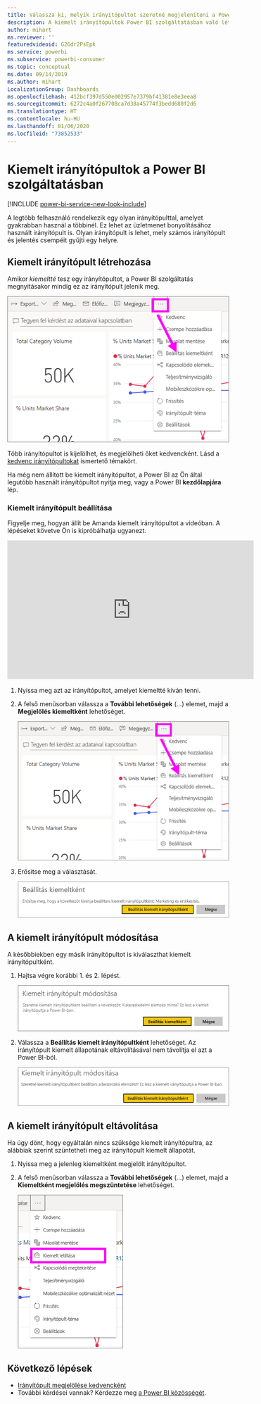 ```yaml
---
title: Válassza ki, melyik irányítópultot szeretné megjeleníteni a Power BI szolgáltatás megnyitásakor
description: A kiemelt irányítópultok Power BI szolgáltatásban való létrehozását ismertető dokumentáció
author: mihart
ms.reviewer: ''
featuredvideoid: G26dr2PsEpk
ms.service: powerbi
ms.subservice: powerbi-consumer
ms.topic: conceptual
ms.date: 09/14/2019
ms.author: mihart
LocalizationGroup: Dashboards
ms.openlocfilehash: 412bcf397d550e002957e7379bf41381e8e3eea8
ms.sourcegitcommit: 6272c4a0f267708ca7d38a45774f3bedd680f2d6
ms.translationtype: HT
ms.contentlocale: hu-HU
ms.lasthandoff: 01/06/2020
ms.locfileid: "73852533"
---
```

# <a name="featured-dashboards-in-the-power-bi-service"></a>Kiemelt irányítópultok a Power BI szolgáltatásban

[!INCLUDE [power-bi-service-new-look-include](../includes/power-bi-service-new-look-include.md)]

A legtöbb felhasználó rendelkezik egy olyan irányítópulttal, amelyet gyakrabban használ a többinél. Ez lehet az üzletmenet bonyolításához használt irányítópult is. Olyan irányítópult is lehet, mely számos irányítópult és jelentés csempéit gyűjti egy helyre.

## <a name="create-a-featured-dashboard"></a>Kiemelt irányítópult létrehozása
Amikor *kiemeltté* tesz egy irányítópultot, a Power BI szolgáltatás megnyitásakor mindig ez az irányítópult jelenik meg. 

![Beállítás kiemeltként ikon](./media/end-user-featured/power-bi-dropdown.png)

Több irányítópultot is kijelölhet, és megjelölheti őket kedvencként. Lásd a [kedvenc irányítópultokat](end-user-favorite.md) ismertető témakört.

Ha még nem állított be kiemelt irányítópultot, a Power BI az Ön által legutóbb használt irányítópultot nyitja meg, vagy a Power BI **kezdőlapjára** lép. 

### <a name="set-a-dashboard-as-featured"></a>Kiemelt irányítópult beállítása
Figyelje meg, hogyan állít be Amanda kiemelt irányítópultot a videóban. A lépéseket követve Ön is kipróbálhatja ugyanezt.

<iframe width="560" height="315" src="https://www.youtube.com/embed/G26dr2PsEpk" frameborder="0" allowfullscreen></iframe>


1. Nyissa meg azt az irányítópultot, amelyet kiemeltté kíván tenni. 
2. A felső menüsorban válassza a **További lehetőségek** (...) elemet, majd a **Megjelölés kiemeltként** lehetőséget. 
   
    ![Beállítás kiemeltként ikon](./media/end-user-featured/power-bi-dropdown.png)
3. Erősítse meg a választását.
   
    ![Kiemelt irányítópult beállítása](./media/end-user-featured/power-bi-featured-confirm.png)

## <a name="change-the-featured-dashboard"></a>A kiemelt irányítópult módosítása
A későbbiekben egy másik irányítópultot is kiválaszthat kiemelt irányítópultként.

1. Hajtsa végre korábbi 1. és 2. lépést.
   
    ![Kiemelt irányítópult módosítása ablak](./media/end-user-featured/power-bi-change-feature.png)
2. Válassza a **Beállítás kiemelt irányítópultként** lehetőséget. Az irányítópult kiemelt állapotának eltávolításával nem távolítja el azt a Power BI-ból. 
   
    ![Sikert jelző üzenet](./media/end-user-featured/power-bi-unfeature-new.png)

## <a name="remove-the-featured-dashboard"></a>A kiemelt irányítópult eltávolítása
Ha úgy dönt, hogy egyáltalán nincs szüksége kiemelt irányítópultra, az alábbiak szerint szüntetheti meg az irányítópult kiemelt állapotát.

1. Nyissa meg a jelenleg kiemeltként megjelölt irányítópultot.
2. A felső menüsorban válassza a **További lehetőségek** (...) elemet, majd a **Kiemeltként megjelölés megszüntetése** lehetőséget.

    ![Irányítópult-kiemelés megszüntetésének kijelölése](./media/end-user-featured/power-bi-unfeature-newer.png)
   
## <a name="next-steps"></a>Következő lépések
- [Irányítópult megjelölése kedvencként](end-user-favorite.md)
- További kérdései vannak? Kérdezze meg [a Power BI közösségét](https://community.powerbi.com/).

